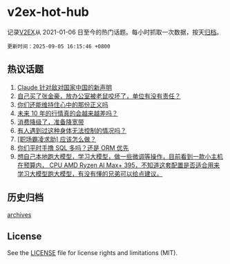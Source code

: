 # v2ex-hot-hub

 记录[V2EX](https://www.v2ex.com/)从 2021-01-06 日至今的热门话题。每小时抓取一次数据，按天[归档](archives)。

`更新时间：2025-09-05 16:15:46 +0800`

## 热议话题

1. [Claude 针对敌对国家中国的新声明](https://www.v2ex.com/t/1157268)
1. [自己买了张金豪，放办公室被老鼠咬坏了，单位有没有责任？](https://www.v2ex.com/t/1157209)
1. [你们还能维持住心中的那份正义吗](https://www.v2ex.com/t/1157250)
1. [未来 10 年的行情真的会越来越差吗？](https://www.v2ex.com/t/1157259)
1. [消费降级了，准备降宽带](https://www.v2ex.com/t/1157137)
1. [有人遇到过这种身体无法控制的情况吗？](https://www.v2ex.com/t/1157267)
1. [[职场霸凌求助] 应该怎么做？](https://www.v2ex.com/t/1157149)
1. [你们平时手撸 SQL 多吗？还是 ORM 优先](https://www.v2ex.com/t/1157104)
1. [想自己本地跑大模型，学习大模型，做一些微调等操作，目前看到一款小主机在预算内， CPU AMD Ryzen Al Max+ 395，不知道这套配置是否适合用来学习大模型跑大模型，有没有懂的兄弟可以给点建议。](https://www.v2ex.com/t/1157170)

## 历史归档

[archives](archives)

## License

See the [LICENSE](LICENSE) file for license rights and limitations (MIT).
